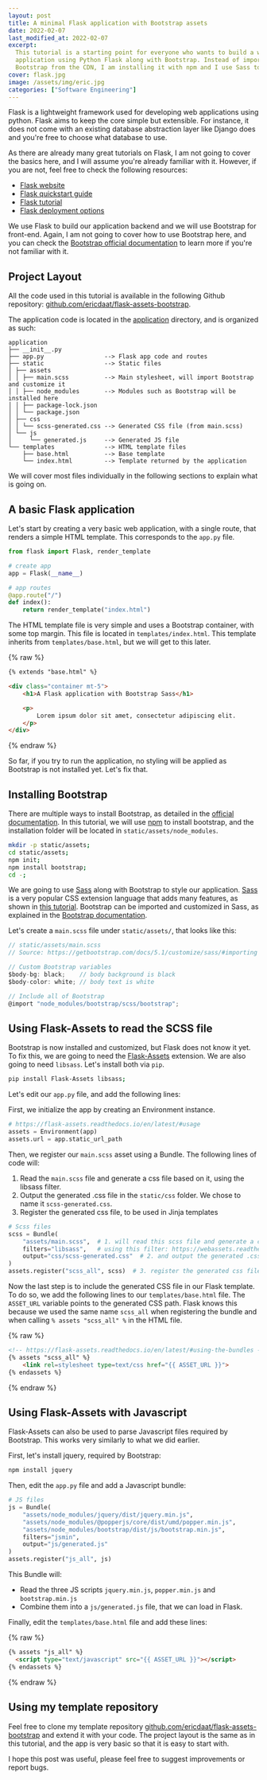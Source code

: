```yaml
---
layout: post
title: A minimal Flask application with Bootstrap assets
date: 2022-02-07
last_modified_at: 2022-02-07
excerpt:
  This tutorial is a starting point for everyone who wants to build a web
  application using Python Flask along with Bootstrap. Instead of importing
  Bootstrap from the CDN, I am installing it with npm and I use Sass to customize it.
cover: flask.jpg
image: /assets/img/eric.jpg
categories: ["Software Engineering"]
---
```


Flask is a lightweight framework used for developing web applications using
python. Flask aims to keep the core simple but extensible. For instance, it
does not come with an existing database abstraction layer like Django does and
you're free to choose what database to use.

As there are already many great tutorials on Flask, I am not going to cover
the basics here, and I will assume you're already familiar with it. However,
if you are not, feel free to check the following resources:

- [Flask website](https://flask.palletsprojects.com/en/2.0.x/)
- [Flask quickstart guide](https://flask.palletsprojects.com/en/2.0.x/quickstart/)
- [Flask tutorial](https://flask.palletsprojects.com/en/2.0.x/tutorial/)
- [Flask deployment options](https://flask.palletsprojects.com/en/2.0.x/deploying/)

We use Flask to build our application backend and we will use Bootstrap for
front-end. Again, I am not going to cover how to use Bootstrap here,
and you can check the [Bootstrap official documentation](https://getbootstrap.com/) to learn more if you're not
familiar with it.

## Project Layout

All the code used in this tutorial is available in the following Github
repository: [github.com/ericdaat/flask-assets-bootstrap](https://github.com/ericdaat/flask-assets-bootstrap).

The application code is located in the [application](https://github.com/ericdaat/flask-assets-bootstrap/tree/main/application)
directory, and is organized as such:

```text
application
├── __init__.py
├── app.py                 --> Flask app code and routes
├── static                 --> Static files
│ ├── assets
│ │ ├── main.scss          --> Main stylesheet, will import Bootstrap and customize it
│ │ ├── node_modules       --> Modules such as Bootstrap will be installed here
│ │ ├── package-lock.json
│ │ └── package.json
│ ├── css
│ │ └── scss-generated.css --> Generated CSS file (from main.scss)
│ └── js
│     └── generated.js     --> Generated JS file
└── templates              --> HTML template files
    ├── base.html          --> Base template
    └── index.html         --> Template returned by the application
```

We will cover most files individually in the following sections to explain what
is going on.

## A basic Flask application

Let's start by creating a very basic web application, with a single route,
that renders a simple HTML template. This corresponds to the `app.py` file.

``` python
from flask import Flask, render_template

# create app
app = Flask(__name__)

# app routes
@app.route("/")
def index():
    return render_template("index.html")
```

The HTML template file is very simple and uses a Bootstrap container,
with some top margin. This file is located in `templates/index.html`.
This template inherits from `templates/base.html`, but we will get to this later.

{% raw %}
``` html
{% extends "base.html" %}

<div class="container mt-5">
    <h1>A Flask application with Bootstrap Sass</h1>

    <p>
        Lorem ipsum dolor sit amet, consectetur adipiscing elit.
    </p>
</div>
```
{% endraw %}

So far, if you try to run the application, no styling will be applied as
Bootstrap is not installed yet. Let's fix that.

## Installing Bootstrap

There are multiple ways to install Bootstrap, as detailed in the
[official documentation](https://getbootstrap.com/docs/5.1/getting-started/introduction/).
In this tutorial, we will use [npm](https://www.npmjs.com/) to install bootstrap,
and the installation folder will be located in `static/assets/node_modules`.

``` bash
mkdir -p static/assets;
cd static/assets;
npm init;
npm install bootstrap;
cd -;
```

We are going to use [Sass](https://sass-lang.com/) along with Bootstrap to
style our application. [Sass](https://sass-lang.com/) is a very popular CSS
extension language that adds many features,
as shown in [this tutorial](https://sass-lang.com/guide). Bootstrap can be
imported and customized in Sass, as explained in the
[Bootstrap documentation](https://getbootstrap.com/docs/5.1/customize/sass/).

Let's create a `main.scss` file under `static/assets/`, that looks like this:

``` javascript
// static/assets/main.scss
// Source: https://getbootstrap.com/docs/5.1/customize/sass/#importing

// Custom Bootstrap variables
$body-bg: black;    // body background is black
$body-color: white; // body text is white

// Include all of Bootstrap
@import "node_modules/bootstrap/scss/bootstrap";
```

## Using Flask-Assets to read the SCSS file

Bootstrap is now installed and customized, but Flask does not know it yet.
To fix this, we are going to need the [Flask-Assets](https://flask-assets.readthedocs.io/en/latest/)
extension. We are also going to need `libsass`. Let's install both via `pip`.

``` bash
pip install Flask-Assets libsass;
```

Let's edit our `app.py` file, and add the following lines:

First, we initialize the app by creating an Environment instance.

``` python
# https://flask-assets.readthedocs.io/en/latest/#usage
assets = Environment(app)
assets.url = app.static_url_path
```

Then, we register our `main.scss` asset using a Bundle. The following
lines of code will:

1. Read the `main.scss` file and generate a css file based on it, using the
   libsass filter.
2. Output the generated .css file in the `static/css` folder. We chose to name
   it `scss-generated.css`.
3. Register the generated css file, to be used in Jinja templates

``` python
# Scss files
scss = Bundle(
    "assets/main.scss",  # 1. will read this scss file and generate a css file based on it
    filters="libsass",   # using this filter: https://webassets.readthedocs.io/en/latest/builtin_filters.html#libsass
    output="css/scss-generated.css"  # 2. and output the generated .css file in the static/css folder
)
assets.register("scss_all", scss)  # 3. register the generated css file, to be used in Jinja templates (see base.html)
```

Now the last step is to include the generated CSS file in our Flask template.
To do so, we add the following lines to our `templates/base.html` file.
The `ASSET_URL` variable points to the generated CSS path. Flask knows
this because we used the same name `scss_all` when registering the bundle
and when calling `% assets "scss_all" %` in the HTML file.

{% raw %}
``` html
<!-- https://flask-assets.readthedocs.io/en/latest/#using-the-bundles -->
{% assets "scss_all" %}
    <link rel=stylesheet type=text/css href="{{ ASSET_URL }}">
{% endassets %}
```
{% endraw %}

## Using Flask-Assets with Javascript

Flask-Assets can also be used to parse Javascript files required by Bootstrap.
This works very similarly to what we did earlier.

First, let's install jquery, required by Bootstrap:

``` bash
npm install jquery
```

Then, edit the `app.py` file and add a Javascript bundle:

``` python
# JS files
js = Bundle(
    "assets/node_modules/jquery/dist/jquery.min.js",
    "assets/node_modules/@popperjs/core/dist/umd/popper.min.js",
    "assets/node_modules/bootstrap/dist/js/bootstrap.min.js",
    filters="jsmin",
    output="js/generated.js"
)
assets.register("js_all", js)
```

This Bundle will:
- Read the three JS scripts `jquery.min.js`, `popper.min.js` and
`bootstrap.min.js`
- Combine them into a `js/generated.js` file, that we can load in Flask.

Finally, edit the `templates/base.html` file and add these lines:

{% raw %}
``` html
{% assets "js_all" %}
  <script type="text/javascript" src="{{ ASSET_URL }}"></script>
{% endassets %}
```
{% endraw %}

## Using my template repository

Feel free to clone my template repository
[github.com/ericdaat/flask-assets-bootstrap](https://github.com/ericdaat/flask-assets-bootstrap)
and extend it with your code. The project layout is the same as in this
tutorial, and the app is very basic so that it is easy to start with.

I hope this post was useful, please feel free to suggest improvements or report
bugs.
